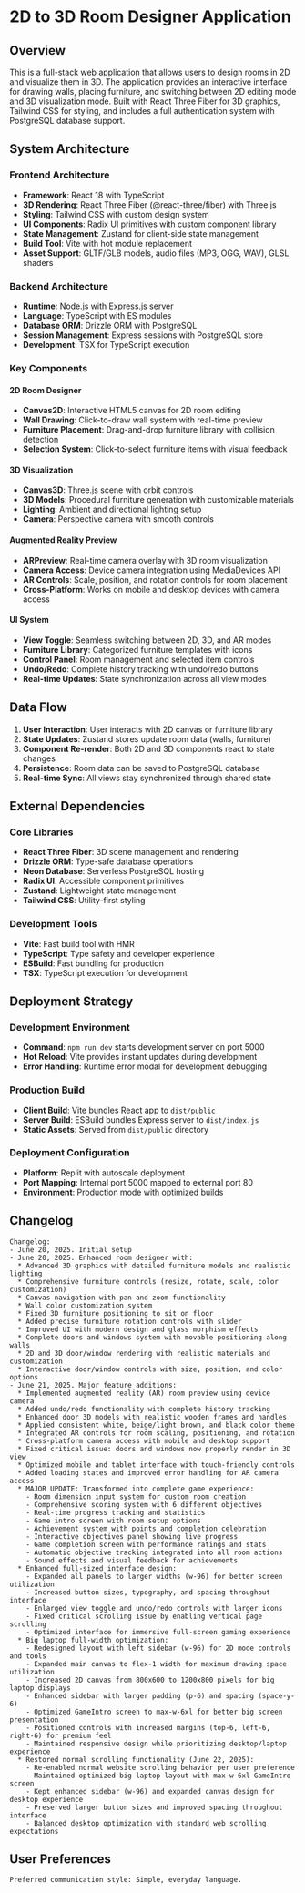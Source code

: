 # 2D to 3D Room Designer Application

## Overview

This is a full-stack web application that allows users to design rooms in 2D and visualize them in 3D. The application provides an interactive interface for drawing walls, placing furniture, and switching between 2D editing mode and 3D visualization mode. Built with React Three Fiber for 3D graphics, Tailwind CSS for styling, and includes a full authentication system with PostgreSQL database support.

## System Architecture

### Frontend Architecture
- **Framework**: React 18 with TypeScript
- **3D Rendering**: React Three Fiber (@react-three/fiber) with Three.js
- **Styling**: Tailwind CSS with custom design system
- **UI Components**: Radix UI primitives with custom component library
- **State Management**: Zustand for client-side state management
- **Build Tool**: Vite with hot module replacement
- **Asset Support**: GLTF/GLB models, audio files (MP3, OGG, WAV), GLSL shaders

### Backend Architecture
- **Runtime**: Node.js with Express.js server
- **Language**: TypeScript with ES modules
- **Database ORM**: Drizzle ORM with PostgreSQL
- **Session Management**: Express sessions with PostgreSQL store
- **Development**: TSX for TypeScript execution

### Key Components

#### 2D Room Designer
- **Canvas2D**: Interactive HTML5 canvas for 2D room editing
- **Wall Drawing**: Click-to-draw wall system with real-time preview
- **Furniture Placement**: Drag-and-drop furniture library with collision detection
- **Selection System**: Click-to-select furniture items with visual feedback

#### 3D Visualization
- **Canvas3D**: Three.js scene with orbit controls
- **3D Models**: Procedural furniture generation with customizable materials
- **Lighting**: Ambient and directional lighting setup
- **Camera**: Perspective camera with smooth controls

#### Augmented Reality Preview
- **ARPreview**: Real-time camera overlay with 3D room visualization
- **Camera Access**: Device camera integration using MediaDevices API
- **AR Controls**: Scale, position, and rotation controls for room placement
- **Cross-Platform**: Works on mobile and desktop devices with camera access

#### UI System
- **View Toggle**: Seamless switching between 2D, 3D, and AR modes
- **Furniture Library**: Categorized furniture templates with icons
- **Control Panel**: Room management and selected item controls
- **Undo/Redo**: Complete history tracking with undo/redo buttons
- **Real-time Updates**: State synchronization across all view modes

## Data Flow

1. **User Interaction**: User interacts with 2D canvas or furniture library
2. **State Updates**: Zustand stores update room data (walls, furniture)
3. **Component Re-render**: Both 2D and 3D components react to state changes
4. **Persistence**: Room data can be saved to PostgreSQL database
5. **Real-time Sync**: All views stay synchronized through shared state

## External Dependencies

### Core Libraries
- **React Three Fiber**: 3D scene management and rendering
- **Drizzle ORM**: Type-safe database operations
- **Neon Database**: Serverless PostgreSQL hosting
- **Radix UI**: Accessible component primitives
- **Zustand**: Lightweight state management
- **Tailwind CSS**: Utility-first styling

### Development Tools
- **Vite**: Fast build tool with HMR
- **TypeScript**: Type safety and developer experience
- **ESBuild**: Fast bundling for production
- **TSX**: TypeScript execution for development

## Deployment Strategy

### Development Environment
- **Command**: `npm run dev` starts development server on port 5000
- **Hot Reload**: Vite provides instant updates during development
- **Error Handling**: Runtime error modal for development debugging

### Production Build
- **Client Build**: Vite bundles React app to `dist/public`
- **Server Build**: ESBuild bundles Express server to `dist/index.js`
- **Static Assets**: Served from `dist/public` directory

### Deployment Configuration
- **Platform**: Replit with autoscale deployment
- **Port Mapping**: Internal port 5000 mapped to external port 80
- **Environment**: Production mode with optimized builds

## Changelog

```
Changelog:
- June 20, 2025. Initial setup
- June 20, 2025. Enhanced room designer with:
  * Advanced 3D graphics with detailed furniture models and realistic lighting
  * Comprehensive furniture controls (resize, rotate, scale, color customization)
  * Canvas navigation with pan and zoom functionality
  * Wall color customization system
  * Fixed 3D furniture positioning to sit on floor
  * Added precise furniture rotation controls with slider
  * Improved UI with modern design and glass morphism effects
  * Complete doors and windows system with movable positioning along walls
  * 2D and 3D door/window rendering with realistic materials and customization
  * Interactive door/window controls with size, position, and color options
- June 21, 2025. Major feature additions:
  * Implemented augmented reality (AR) room preview using device camera
  * Added undo/redo functionality with complete history tracking
  * Enhanced door 3D models with realistic wooden frames and handles
  * Applied consistent white, beige/light brown, and black color theme
  * Integrated AR controls for room scaling, positioning, and rotation
  * Cross-platform camera access with mobile and desktop support
  * Fixed critical issue: doors and windows now properly render in 3D view
  * Optimized mobile and tablet interface with touch-friendly controls
  * Added loading states and improved error handling for AR camera access
  * MAJOR UPDATE: Transformed into complete game experience:
    - Room dimension input system for custom room creation
    - Comprehensive scoring system with 6 different objectives
    - Real-time progress tracking and statistics
    - Game intro screen with room setup options
    - Achievement system with points and completion celebration
    - Interactive objectives panel showing live progress
    - Game completion screen with performance ratings and stats
    - Automatic objective tracking integrated into all room actions
    - Sound effects and visual feedback for achievements
  * Enhanced full-sized interface design:
    - Expanded all panels to larger widths (w-96) for better screen utilization
    - Increased button sizes, typography, and spacing throughout interface
    - Enlarged view toggle and undo/redo controls with larger icons
    - Fixed critical scrolling issue by enabling vertical page scrolling
    - Optimized interface for immersive full-screen gaming experience
  * Big laptop full-width optimization:
    - Redesigned layout with left sidebar (w-96) for 2D mode controls and tools
    - Expanded main canvas to flex-1 width for maximum drawing space utilization
    - Increased 2D canvas from 800x600 to 1200x800 pixels for big laptop displays
    - Enhanced sidebar with larger padding (p-6) and spacing (space-y-6)
    - Optimized GameIntro screen to max-w-6xl for better big screen presentation
    - Positioned controls with increased margins (top-6, left-6, right-6) for premium feel
    - Maintained responsive design while prioritizing desktop/laptop experience
  * Restored normal scrolling functionality (June 22, 2025):
    - Re-enabled normal website scrolling behavior per user preference
    - Maintained optimized big laptop layout with max-w-6xl GameIntro screen
    - Kept enhanced sidebar (w-96) and expanded canvas design for desktop experience
    - Preserved larger button sizes and improved spacing throughout interface
    - Balanced desktop optimization with standard web scrolling expectations
```

## User Preferences

```
Preferred communication style: Simple, everyday language.
```